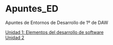 # Apuntes_ED
Apuntes de Entornos de Desarrollo de 1º de DAW

[Unidad 1: Elementos del desarrollo de software](1.ELEMENTOS.md)  
[Unidad 2](2.ENTORNOS.md)  




